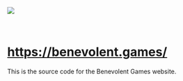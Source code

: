 
![](https://i.imgur.com/1xXAWcF.png)

<br/>

# https://benevolent.games/

This is the source code for the Benevolent Games website.


